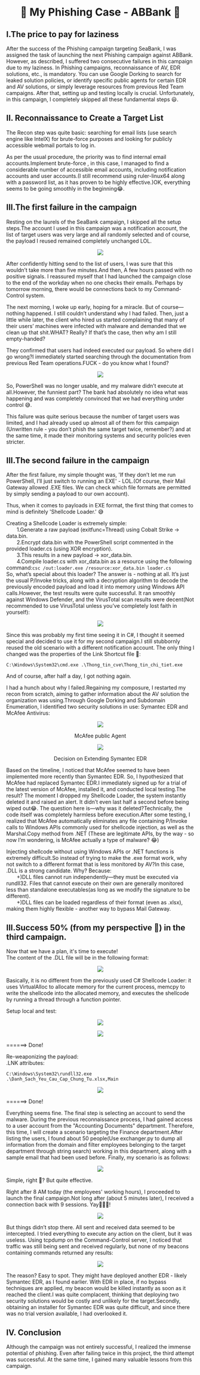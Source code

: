 <h1 align="center">🎣 My Phishing Case - ABBank 🎣</h1>

## I.The price to pay for laziness

After the success of the Phishing campaign targeting SeaBank, I was assigned the task of launching the next Phishing campaign against ABBank. However, as described, I suffered two consecutive failures in this campaign due to my laziness.
In Phishing campaigns, reconnaissance of AV, EDR solutions, etc., is mandatory. You can use Google Dorking to search for leaked solution policies, or identify specific public agents for certain EDR and AV solutions, or simply leverage resources from previous Red Team campaigns. After that, setting up and testing locally is crucial. Unfortunately, in this campaign, I completely skipped all these fundamental steps 😃.

## II. Reconnaissance to Create a Target List
The Recon step was quite basic: searching for email lists (use search engine like IntelX) for brute-force purposes and looking for publicly accessible webmail portals to log in.

As per the usual procedure, the priority was to find internal email accounts.Implement brute-force , in this case, I managed to find a considerable number of accessible email accounts, including notification accounts and user accounts.(I still recommend using ruler-linux64 along with a password list, as it has proven to be highly effective.)OK, everything seems to be going smoothly in the beginning😂.

## III.The first failure in the campaign

Resting on the laurels of the SeaBank campaign, I skipped all the setup steps.The account I used in this campaign was a notification account, the list of target users was very large and all randomly selected and of course, the payload I reused remained completely unchanged LOL.
<p align="center">
  <img src="https://github.com/user-attachments/assets/7c9a5fa0-0e55-407b-b873-304c58230b35">
</p>
After confidently hitting send to the list of users, I was sure that this wouldn’t take more than five minutes.And then, A few hours passed with no positive signals. I reassured myself that I had launched the campaign close to the end of the workday when no one checks their emails. Perhaps by tomorrow morning, there would be connections back to my Command-Control system.

The next morning, I woke up early, hoping for a miracle. But of course—nothing happened. I still couldn’t understand why I had failed. Then, just a little while later, the client who hired us started complaining that many of their users’ machines were infected with malware and demanded that we clean up that shit.WHAT? Really? If that’s the case, then why am I still empty-handed?

They confirmed that users had indeed executed our payload. So where did I go wrong?I immediately started searching through the documentation from previous Red Team operations.FUCK - do you know what I found?
<p align="center">
  <img src="https://github.com/user-attachments/assets/44c68a73-0c4d-4854-80cf-f9866f95de5c">
</p>

So, PowerShell was no longer usable, and my malware didn’t execute at all.However, the funniest part? The bank had absolutely no idea what was happening and was completely convinced that we had everything under control 😅.

This failure was quite serious because the number of target users was limited, and I had already used up almost all of them for this campaign (Unwritten rule - you don’t phish the same target twice, remember?) and at the same time, it made their monitoring systems and security policies even stricter.

## III.The second failure in the campaign

After the first failure, my simple thought was, 'If they don’t let me run PowerShell, I’ll just switch to running an EXE' - LOL.(Of course, their Mail Gateway allowed .EXE files. We can check which file formats are permitted by simply sending a payload to our own account).

Thus, when it comes to payloads in EXE format, the first thing that comes to mind is definitely 'Shellcode Loader.' 😅

Creating a Shellcode Loader is extremely simple:  
&emsp;&emsp;1.Generate a raw payload (exitfunc=Thread) using Cobalt Strike → data.bin.  
&emsp;&emsp;2.Encrypt data.bin with the PowerShell script commented in the provided loader.cs (using XOR encryption).  
&emsp;&emsp;3.This results in a new payload → xor_data.bin.  
&emsp;&emsp;4.Compile loader.cs with xor_data.bin as a resource using the following command:```csc /out:loader.exe /resource:xor_data.bin loader.cs```  
So, what’s special about this loader? The answer is - nothing at all. It’s just the usual P/Invoke tricks, along with a decryption algorithm to decode the previously encoded payload and load it into memory using Windows API calls.However, the test results were quite successful. It ran smoothly against Windows Defender, and the VirusTotal scan results were decent(Not recommended to use VirusTotal unless you’ve completely lost faith in yourself):
<p align="center">
  <img src="https://github.com/user-attachments/assets/e13582ba-28e4-4f37-8c3f-392c8f4b89fe">
</p>

Since this was probably my first time seeing it in C#, I thought it seemed special and decided to use it for my second campaign.I still stubbornly reused the old scenario with a different notification account. The only thing I changed was the properties of the Link Shortcut file 🤷:
```
C:\Windows\System32\cmd.exe .\Thong_tin_cve\Thong_tin_chi_tiet.exe
```
And of course, after half a day, I got nothing again.

I had a hunch about why I failed.Regaining my composure, I restarted my recon from scratch, aiming to gather information about the AV solution the organization was using.Through Google Dorking and Subdomain Enumeration, I identified two security solutions in use: Symantec EDR and McAfee Antivirus:
<p align="center">
  <img src="https://github.com/user-attachments/assets/8919cea7-dca8-4fd6-9e06-8a6e7fac0e4e">
</p>  
<p align="center">McAfee public Agent</p>  

<p align="center">
  <img src="https://github.com/user-attachments/assets/c7a74827-cc78-4975-81c4-90421e7c54ad">
</p>  
<p align="center">Decision on Extending Symantec EDR</p>  

Based on the timeline, I noticed that McAfee seemed to have been implemented more recently than Symantec EDR. So, I hypothesized that McAfee had replaced Symantec EDR.I immediately signed up for a trial of the latest version of McAfee, installed it, and conducted local testing.The result? The moment I dropped my Shellcode Loader, the system instantly deleted it and raised an alert. It didn’t even last half a second before being wiped out😂.
The question here is—why was it deleted?Technically, the code itself was completely harmless before execution.After some testing, I realized that McAfee automatically eliminates any file containing P/Invoke calls to Windows APIs commonly used for shellcode injection, as well as the Marshal.Copy method from .NET (These are legitimate APIs, by the way - so now I’m wondering, is McAfee actually a type of malware? 😂)

Injecting shellcode without using Windows APIs or .NET functions is extremely difficult.So instead of trying to make the .exe format work, why not switch to a different format that is less monitored by AV?In this case, .DLL is a strong candidate. Why? Because:  
&emsp;&emsp;+)DLL files cannot run independently—they must be executed via rundll32. Files that cannot execute on their own are generally monitored less than standalone executables(as long as we modify the signature to be different).  
&emsp;&emsp;+)DLL files can be loaded regardless of their format (even as .xlsx), making them highly flexible - another way to bypass Mail Gateway.  

## III.Success 50% (from my perspective 🤷) in the third campaign.  
Now that we have a plan, it's time to execute!  
The content of the .DLL file will be in the following format:  
<p align="center">
  <img src="https://github.com/user-attachments/assets/4f0e0867-746a-4517-9ae9-5d05c1fdd181">
</p>
Basically, it is no different from the previously used C# Shellcode Loader: it uses VirtualAlloc to allocate memory for the current process, memcpy to write the shellcode into the allocated memory, and executes the shellcode by running a thread through a function pointer.

Setup local and test:
<p align="center">
  <img src="https://github.com/user-attachments/assets/671847f5-bf2c-4143-af93-3497f1a11488">
</p>  
<p align="center">
  <img src="https://github.com/user-attachments/assets/2a1fd77a-32b4-4e80-95ad-5b70a8d42bf8">
</p>  
======> Done!  

Re-weaponizing the payload:  
.LNK attributes: 

```C:\Windows\System32\rundll32.exe .\Danh_Sach_Yeu_Cau_Cap_Chung_Tu.xlsx,Main```  
<p align="center">
  <img src="https://github.com/user-attachments/assets/b32eccd9-a59b-4f6b-8b41-585737f4ffc4">
</p>   
======> Done!

Everything seems fine. The final step is selecting an account to send the malware. During the previous reconnaissance process, I had gained access to a user account from the "Accounting Documents" department. Therefore, this time, I will create a scenario targeting the Finance department.After listing the users, I found about 50 people(Use exchanger.py to dump all information from the domain and filter employees belonging to the target department through string search) working in this department, along with a sample email that had been used before. Finally, my scenario is as follows:
<p align="center">
  <img src="https://github.com/user-attachments/assets/b9498baf-b375-47b8-afee-2bffe26e8995">
</p>  
Simple, right 🤷? But quite effective.

Right after 8 AM today (the employees' working hours), I proceeded to launch the final campaign.Not long after (about 5 minutes later), I received a connection back with 9 sessions. Yay🎉🎉🎉!
<p align="center">
  <img src="https://github.com/user-attachments/assets/00926bbf-edc4-48d8-a430-a9aa4e4c416a">
</p> 
But things didn’t stop there. All sent and received data seemed to be intercepted. I tried everything to execute any action on the client, but it was useless. Using tcpdump on the Command-Control server, I noticed that traffic was still being sent and received regularly, but none of my beacons containing commands returned any results:   
<p align="center">
  <img src="https://github.com/user-attachments/assets/21671442-35d7-4c49-bcf6-cdb2aac04abf">
</p>  
The reason? Easy to spot. They might have deployed another EDR - likely Symantec EDR, as I found earlier. With EDR in place, if no bypass techniques are applied, my beacon would be killed instantly as soon as it reached the client.I was quite complacent, thinking that deploying two security solutions would be costly and unlikely for the target.Secondly, obtaining an installer for Symantec EDR was quite difficult, and since there was no trial version available, I had overlooked it.

## IV. Conclusion
Although the campaign was not entirely successful, I realized the immense potential of phishing. Even after failing twice in this project, the third attempt was successful. At the same time, I gained many valuable lessons from this campaign.

